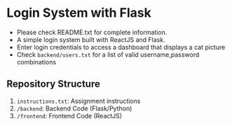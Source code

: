 # Login System with Flask

- Please check README.txt for complete information.
- A simple login system built with ReactJS and Flask.
- Enter login credentials to access a dashboard that displays a cat picture
- Check `backend/users.txt` for a list of valid username,password combinations

## Repository Structure

1. `instructions.txt`: Assignment instructions
2. `/backend`: Backend Code (Flask/Python)
3. `/frontend`: Frontend Code (ReactJS)
